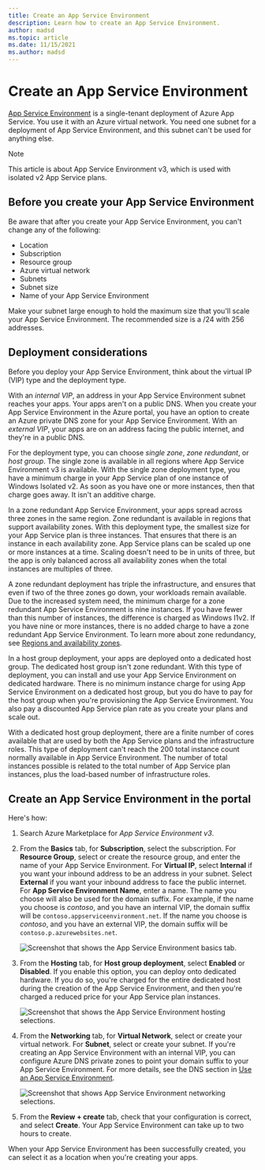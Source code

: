 ```yaml
---
title: Create an App Service Environment
description: Learn how to create an App Service Environment.
author: madsd
ms.topic: article
ms.date: 11/15/2021
ms.author: madsd
---
```


# Create an App Service Environment

[App Service Environment][Intro] is a single-tenant deployment of Azure App Service. You use it with an Azure virtual network. You need one subnet for a deployment of App Service Environment, and this subnet can't be used for anything else. 

> [!NOTE]
> This article is about App Service Environment v3, which is used with isolated v2 App Service plans.

## Before you create your App Service Environment

Be aware that after you create your App Service Environment, you can't change any of the following:

- Location
- Subscription
- Resource group
- Azure virtual network
- Subnets
- Subnet size
- Name of your App Service Environment

Make your subnet large enough to hold the maximum size that you'll scale your App Service Environment. The recommended size is a /24 with 256 addresses.

## Deployment considerations

Before you deploy your App Service Environment, think about the virtual IP (VIP) type and the deployment type.

With an *internal VIP*, an address in your App Service Environment subnet reaches your apps. Your apps aren't on a public DNS. When you create your App Service Environment in the Azure portal, you have an option to create an Azure private DNS zone for your App Service Environment. With an *external VIP*, your apps are on an address facing the public internet, and they're in a public DNS. 

For the deployment type, you can choose *single zone*, *zone redundant*, or *host group*. The single zone is available in all regions where App Service Environment v3 is available. With the single zone deployment type, you have a minimum charge in your App Service plan of one instance of Windows Isolated v2. As soon as you have one or more instances, then that charge goes away. It isn't an additive charge.

In a zone redundant App Service Environment, your apps spread across three zones in the same region. Zone redundant is available in regions that support availability zones. With this deployment type, the smallest size for your App Service plan is three instances. That ensures that there is an instance in each availability zone. App Service plans can be scaled up one or more instances at a time. Scaling doesn't need to be in units of three, but the app is only balanced across all availability zones when the total instances are multiples of three.

A zone redundant deployment has triple the infrastructure, and ensures that even if two of the three zones go down, your workloads remain available. Due to the increased system need, the minimum charge for a zone redundant App Service Environment is nine instances. If you have fewer than this number of instances, the difference is charged as Windows I1v2. If you have nine or more instances, there is no added charge to have a zone redundant App Service Environment. To learn more about zone redundancy, see [Regions and availability zones](./overview-zone-redundancy.md).

In a host group deployment, your apps are deployed onto a dedicated host group. The dedicated host group isn't zone redundant. With this type of deployment, you can install and use your App Service Environment on dedicated hardware. There is no minimum instance charge for using App Service Environment on a dedicated host group, but you do have to pay for the host group when you're provisioning the App Service Environment. You also pay a discounted App Service plan rate as you create your plans and scale out.

With a dedicated host group deployment, there are a finite number of cores available that are used by both the App Service plans and the infrastructure roles. This type of deployment can't reach the 200 total instance count normally available in App Service Environment. The number of total instances possible is related to the total number of App Service plan instances, plus the load-based number of infrastructure roles.

## Create an App Service Environment in the portal

Here's how:

1. Search Azure Marketplace for *App Service Environment v3*.

1. From the **Basics** tab, for **Subscription**, select the subscription. For **Resource Group**, select or create the resource group, and enter the name of your App Service Environment. For **Virtual IP**, select **Internal** if you want your inbound address to be an address in your subnet. Select **External** if you want your inbound address to face the public internet. For **App Service Environment Name**, enter a name. The name you choose will also be used for the domain suffix. For example, if the name you choose is *contoso*, and you have an internal VIP, the domain suffix will be `contoso.appserviceenvironment.net`. If the name you choose is *contoso*, and you have an external VIP, the domain suffix will be `contoso.p.azurewebsites.net`. 

    ![Screenshot that shows the App Service Environment basics tab.](./media/creation/creation-basics.png)

1. From the **Hosting** tab, for **Host group deployment**, select **Enabled** or **Disabled**. If you enable this option, you can deploy onto dedicated hardware. If you do so, you're charged for the entire dedicated host during the creation of the App Service Environment, and then you're charged a reduced price for your App Service plan instances.

    ![Screenshot that shows the App Service Environment hosting selections.](./media/creation/creation-hosting.png)

1. From the **Networking** tab, for **Virtual Network**, select or create your virtual network. For **Subnet**, select or create your subnet. If you're creating an App Service Environment with an internal VIP, you can configure Azure DNS private zones to point your domain suffix to your App Service Environment. For more details, see the DNS section in [Use an App Service Environment][UsingASE].

    ![Screenshot that shows App Service Environment networking selections.](./media/creation/creation-networking.png)

1. From the **Review + create** tab, check that your configuration is correct, and select **Create**. Your App Service Environment can take up to two hours to create. 

When your App Service Environment has been successfully created, you can select it as a location when you're creating your apps.

<!--Links-->
[Intro]: ./overview.md
[UsingASE]: ./using.md
